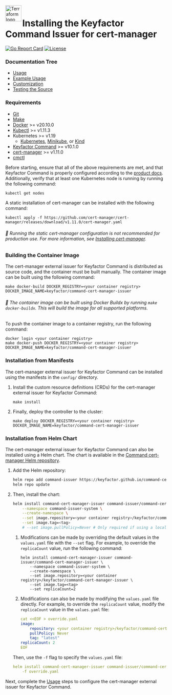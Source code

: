 <a href="https://kubernetes.io">
    <img src="https://raw.githubusercontent.com/cert-manager/cert-manager/d53c0b9270f8cd90d908460d69502694e1838f5f/logo/logo-small.png" alt="Terraform logo" title="K8s" align="left" height="50" />
</a>

# Installing the Keyfactor Command Issuer for cert-manager

[![Go Report Card](https://goreportcard.com/badge/github.com/Keyfactor/command-cert-manager-issuer)](https://goreportcard.com/report/github.com/Keyfactor/command-cert-manager-issuer)
[![License](https://img.shields.io/badge/License-Apache%202.0-blue.svg)](https://img.shields.io/badge/License-Apache%202.0-blue.svg)

### Documentation Tree
* [Usage](config_usage.markdown)
* [Example Usage](example.markdown)
* [Customization](annotations.markdown)
* [Testing the Source](testing.markdown)

### Requirements
* [Git](https://git-scm.com/)
* [Make](https://www.gnu.org/software/make/)
* [Docker](https://docs.docker.com/engine/install/) >= v20.10.0
* [Kubectl](https://kubernetes.io/docs/tasks/tools/install-kubectl/) >= v1.11.3
* Kubernetes >= v1.19
	* [Kubernetes](https://kubernetes.io/docs/tasks/tools/), [Minikube](https://minikube.sigs.k8s.io/docs/start/), or [Kind](https://kind.sigs.k8s.io/docs/user/quick-start/)
* [Keyfactor Command](https://www.keyfactor.com/products/command/) >= v10.1.0
* [cert-manager](https://cert-manager.io/docs/installation/) >= v1.11.0
* [cmctl](https://cert-manager.io/docs/reference/cmctl/)

Before starting, ensure that all of the above requirements are met, and that Keyfactor Command is properly configured according to the [product docs](https://software.keyfactor.com/Content/MasterTopics/Home.htm). Additionally, verify that at least one Kubernetes node is running by running the following command:

```shell
kubectl get nodes
```

A static installation of cert-manager can be installed with the following command:
    
```shell
kubectl apply -f https://github.com/cert-manager/cert-manager/releases/download/v1.11.0/cert-manager.yaml
```

###### :pushpin: Running the static cert-manager configuration is not recommended for production use. For more information, see [Installing cert-manager](https://cert-manager.io/docs/installation/).

### Building the Container Image

The cert-manager external issuer for Keyfactor Command is distributed as source code, and the container must be built manually. The container image can be built using the following command:
```shell
make docker-build DOCKER_REGISTRY=<your container registry> DOCKER_IMAGE_NAME=keyfactor/command-cert-manager-issuer
```

###### :pushpin: The container image can be built using Docker Buildx by running `make docker-buildx`. This will build the image for all supported platforms.

To push the container image to a container registry, run the following command:
```shell
docker login <your container registry>
make docker-push DOCKER_REGISTRY=<your container registry> DOCKER_IMAGE_NAME=keyfactor/command-cert-manager-issuer
```

### Installation from Manifests

The cert-manager external issuer for Keyfactor Command can be installed using the manifests in the `config/` directory.

1. Install the custom resource definitions (CRDs) for the cert-manager external issuer for Keyfactor Command:

    ```shell
    make install
    ```

2. Finally, deploy the controller to the cluster:

    ```shell
    make deploy DOCKER_REGISTRY=<your container registry> DOCKER_IMAGE_NAME=keyfactor/command-cert-manager-issuer
    ```

### Installation from Helm Chart

The cert-manager external issuer for Keyfactor Command can also be installed using a Helm chart. The chart is available in the [Command cert-manager Helm repository](https://keyfactor.github.io/command-cert-manager-issuer/).

1. Add the Helm repository:
    
    ```bash
    helm repo add command-issuer https://keyfactor.github.io/command-cert-manager-issuer
    helm repo update
    ```

2. Then, install the chart:
    
    ```bash
    helm install command-cert-manager-issuer command-issuer/command-cert-manager-issuer \
        --namespace command-issuer-system \
        --create-namespace \
        --set image.repository=<your container registry>/keyfactor/command-cert-manager-issuer \
        --set image.tag=<tag>
        # --set image.pullPolicy=Never # Only required if using a local image
    ```

    1. Modifications can be made by overriding the default values in the `values.yaml` file with the `--set` flag. For example, to override the `replicaCount` value, run the following command:

        ```shell
        helm install command-cert-manager-issuer command-issuer/command-cert-manager-issuer \
            --namespace command-issuer-system \
            --create-namespace \
            --set image.repository=<your container registry>/keyfactor/command-cert-manager-issuer \
            --set image.tag=<tag>
            --set replicaCount=2
        ```

    2. Modifications can also be made by modifying the `values.yaml` file directly. For example, to override the
    `replicaCount` value, modify the `replicaCount` value in the `values.yaml` file:

        ```yaml
        cat <<EOF > override.yaml
        image:
            repository: <your container registry>/keyfactor/command-cert-manager-issuer
            pullPolicy: Never
            tag: "latest"
        replicaCount: 2
        EOF
        ```

    Then, use the `-f` flag to specify the `values.yaml` file:
        
    ```yaml
    helm install command-cert-manager-issuer command-issuer/command-cert-manager-issuer \
        -f override.yaml
    ```

Next, complete the [Usage](config_usage.markdown) steps to configure the cert-manager external issuer for Keyfactor Command.
